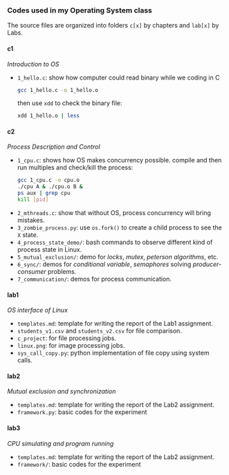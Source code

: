 ### Codes used in my Operating System class

The source files are organized into folders `c[x]` by chapters and `lab[x]` by Labs.

#### c1
*Introduction to OS*
+ `1_hello.c`: show how computer could read binary while we coding in C
  ```bash
  gcc 1_hello.c -o 1_hello.o
  ```
  then use `xdd` to check the binary file:
  ```bash
  xdd 1_hello.o | less
  ```

#### c2
*Process Description and Control*
+ `1_cpu.c`: shows how OS makes concurrency possible.
    compile and then run multiples and check/kill the process:
    ```bash
    gcc 1_cpu.c -o cpu.o
    ./cpu A & ./cpu.o B &
    ps aux | grep cpu
    kill [pid]
    ```
+ `2_mthreads.c`: show that without OS, process concurrency will bring mistakes.
+ `3_zombie_process.py`: use `os.fork()` to create a child process to see the `X` state.
+ `4_process_state_demo/`: bash commands to observe different kind of process state in Linux.
+ `5_mutual_exclusion/`: demo for *locks*, *mutex*, *peterson algorithms*, etc.
+ `6_sync/`: demos for *conditional variable*, *semaphores* solving *producer-consumer* problems.
+ `7_communication/`: demos for process communication.

#### lab1 
*OS interface of Linux*
+ `templates.md`: template for writing the report of the Lab1 assignment. 
+ `students_v1.csv` and `students_v2.csv` for file comparison.
+ `c_project`: for file processing jobs.
+ `linux.png`: for image processing jobs.
+ `sys_call_copy.py`: python implementation of file copy using system calls.

#### lab2
*Mutual exclusion and synchronization*
+ `templates.md`: template for writing the report of the Lab2 assignment. 
+ `framework.py`: basic codes for the experiment

#### lab3
*CPU simulating and program running*
+ `templates.md`: template for writing the report of the Lab2 assignment. 
+ `framework/`: basic codes for the experiment


